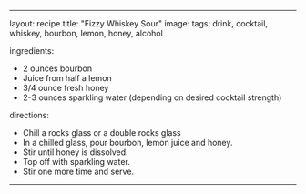 ---

layout: recipe
title:  "Fizzy Whiskey Sour"
image:
tags: drink, cocktail, whiskey, bourbon, lemon, honey, alcohol

ingredients:
- 2 ounces bourbon
- Juice from half a lemon
- 3/4 ounce fresh honey
- 2-3 ounces sparkling water (depending on desired cocktail strength)

directions:
- Chill a rocks glass or a double rocks glass
- In a chilled glass, pour bourbon, lemon juice and honey.
- Stir until honey is dissolved.
- Top off with sparkling water.
- Stir one more time and serve.

---